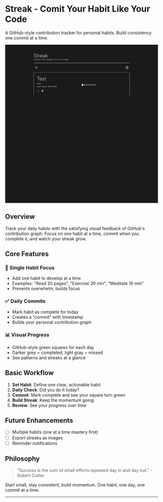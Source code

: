 # Streak - Comit Your Habit Like Your Code

A GitHub-style contribution tracker for personal habits. Build consistency one commit at a time.

![Steak Demo](public/Animation.gif)

## Overview

Track your daily habits with the satisfying visual feedback of GitHub's contribution graph. Focus on one habit at a time, commit when you complete it, and watch your streak grow.

## Core Features

### 🎯 Single Habit Focus
- Add one habit to develop at a time
- Examples: "Read 20 pages", "Exercise 30 min", "Meditate 10 min"
- Prevents overwhelm, builds focus

### ✅ Daily Commits
- Mark habit as complete for today
- Creates a "commit" with timestamp
- Builds your personal contribution graph

### 📊 Visual Progress
- GitHub-style green squares for each day
- Darker grey = completed, light gray = missed
- See patterns and streaks at a glance

## Basic Workflow

1. **Set Habit**: Define one clear, actionable habit
2. **Daily Check**: Did you do it today?
3. **Commit**: Mark complete and see your square turn green
4. **Build Streak**: Keep the momentum going
5. **Review**: See your progress over time

## Future Enhancements

- [ ] Multiple habits (one at a time mastery first)
- [ ] Export streaks as images
- [ ] Reminder notifications

## Philosophy

> "Success is the sum of small efforts repeated day in and day out." - Robert Collier

Start small, stay consistent, build momentum. One habit, one day, one commit at a time.

---

